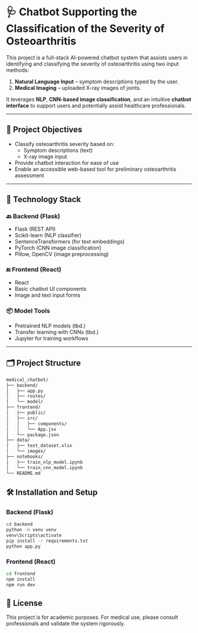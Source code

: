 # 🩺 Chatbot Supporting the Classification of the Severity of Osteoarthritis

This project is a full-stack AI-powered chatbot system that assists users in identifying and classifying the severity of osteoarthritis using two input methods:
1. **Natural Language Input** – symptom descriptions typed by the user.
2. **Medical Imaging** – uploaded X-ray images of joints.

It leverages **NLP**, **CNN-based image classification**, and an intuitive **chatbot interface** to support users and potentially assist healthcare professionals.

---

## 🧠 Project Objectives

- Classify osteoarthritis severity based on:
  - Symptom descriptions (text)
  - X-ray image input
- Provide chatbot interaction for ease of use
- Enable an accessible web-based tool for preliminary osteoarthritis assessment

---

## 🧱 Technology Stack

### 🔙 Backend (Flask)
- Flask (REST API)
- Scikit-learn (NLP classifier)
- SentenceTransformers (for text embeddings)
- PyTorch (CNN image classification)
- Pillow, OpenCV (image preprocessing)

### 🔚 Frontend (React)
- React
- Basic chatbot UI components
- Image and text input forms

### 📦 Model Tools
- Pretrained NLP models (tbd.)
- Transfer learning with CNNs (tbd.)
- Jupyter for training workflows

---

## 🗂 Project Structure

```bash
medical_chatbot/
├── backend/
│   ├── app.py
│   ├── routes/
│   └── model/
├── frontend/
│   ├── public/
│   ├── src/
│   │   ├── components/
│   │   └── App.jsx
│   └── package.json
├── data/
│   ├── text_dataset.xlsx
│   └── images/
├── notebooks/
│   ├── train_nlp_model.ipynb
│   └── train_cnn_model.ipynb
└── README.md
```
## 🛠️ Installation and Setup

### Backend (Flask)
```bash
cd backend
python -m venv venv
venv\Scripts\activate
pip install -r requirements.txt
python app.py
```
### Frontend (React)
```bash
cd frontend
npm install
npm run dev
```

## 📄 License
This project is for academic purposes. For medical use, please consult professionals and validate the system rigorously.